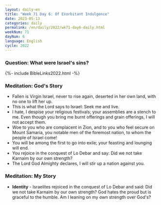 ```yaml
---
layout: daily-en
title: "Week 71 Day 6: Of Exorbitant Indulgence"
date: 2023-05-13
categories: daily
permalink: /en/daily/2022/wk71-day6-daily.html
weekNum: 71
dayNum: 6
language: English
cycle: 2022
---
```


### Question: What were Israel's sins? 
{%- include BibleLinks2022.html -%}

### Meditation: God's Story   
+ Fallen is Virgin Israel, never to rise again, deserted in her own land, with no one to lift her up. 
+ This is what the Lord says to Israel: Seek me and live. 
+ I hate, I despise your religious festivals; your assemblies are a stench to me. Even though you bring me burnt offerings and grain offerings, I will not accept them. 
+ Woe to you who are complacent in Zion, and to you who feel secure on Mount Samaria, you notable men of the foremost nation, to whom the people of Israel come! 
+ You will be among the first to go into exile; your feasting and lounging will end. 
+ You rejoice in the conquest of Lo Debar and say: Did we not take Karnaim by our own strength? 
+ The Lord God Almighty declares, I will stir up a nation against you. 

### Meditation: My Story   
+ **Identity** - Israelites rejoiced in the conquest of Lo Debar and said: Did we not take Karnaim by our own strength? God hates the proud but is graceful to the humble. Am I leaning on my own strength over God's? 
